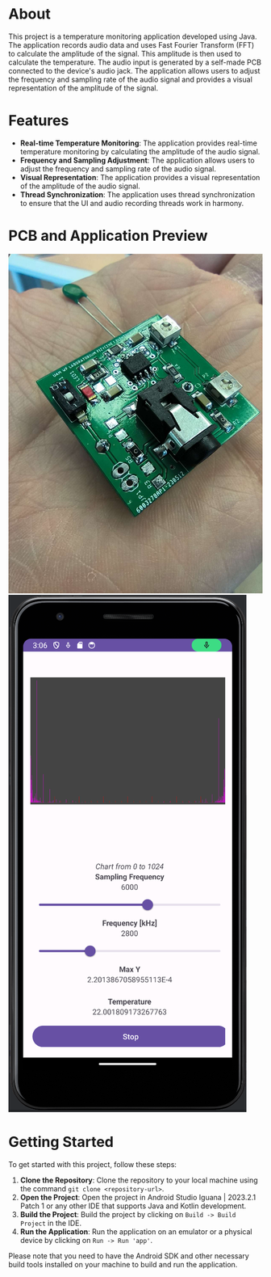 # About
This project is a temperature monitoring application developed using Java. The application records audio data and uses Fast Fourier Transform (FFT) to calculate the amplitude of the signal. This amplitude is then used to calculate the temperature.
The audio input is generated by a self-made PCB connected to the device's audio jack. The application allows users to adjust the frequency and sampling rate of the audio signal and provides a visual representation of the amplitude of the signal.
# Features
- **Real-time Temperature Monitoring**: The application provides real-time temperature monitoring by calculating the amplitude of the audio signal.
- **Frequency and Sampling Adjustment**: The application allows users to adjust the frequency and sampling rate of the audio signal.
- **Visual Representation**: The application provides a visual representation of the amplitude of the audio signal.
- **Thread Synchronization**: The application uses thread synchronization to ensure that the UI and audio recording threads work in harmony.

# PCB and Application Preview
![Image of the psb](docs/preview/pcb.png)
![Image of the app](docs/preview/app.png)

# Getting Started
To get started with this project, follow these steps:

1. **Clone the Repository**: Clone the repository to your local machine using the command `git clone <repository-url>`.
2. **Open the Project**: Open the project in Android Studio Iguana | 2023.2.1 Patch 1 or any other IDE that supports Java and Kotlin development.
3. **Build the Project**: Build the project by clicking on `Build -> Build Project` in the IDE.
4. **Run the Application**: Run the application on an emulator or a physical device by clicking on `Run -> Run 'app'`.

Please note that you need to have the Android SDK and other necessary build tools installed on your machine to build and run the application.